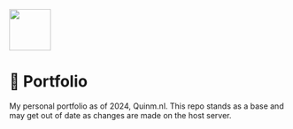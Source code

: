 
<img src="https://quinm.nl/media/img/logo-invert.svg" width="75">

# 🍃 Portfolio
My personal portfolio as of 2024, Quinm.nl.
This repo stands as a base and may get out of date as changes are made on the host server.
